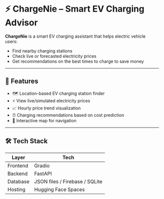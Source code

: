 # ⚡ ChargeNie – Smart EV Charging Advisor

**ChargeNie** is a smart EV charging assistant that helps electric vehicle users:
- Find nearby charging stations
- Check live or forecasted electricity prices
- Get recommendations on the best times to charge to save money

---

## 🔧 Features
- 🗺️ Location-based EV charging station finder
- ⚡ View live/simulated electricity prices
- 📈 Hourly price trend visualization
- ⏰ Charging recommendations based on cost prediction
- 🧭 Interactive map for navigation

---

## 🛠️ Tech Stack

| Layer | Tech |
|-------|------|
| Frontend | Gradio |
| Backend | FastAPI  |
| Database | JSON files / Firebase / SQLite |
| Hosting |  Hugging Face Spaces |
